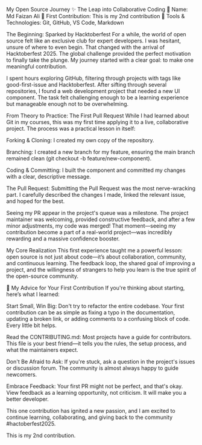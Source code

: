 My Open Source Journey ✨
The Leap into Collaborative Coding
👤 Name: Md Faizan Ali
📅 First Contribution: This is my 2nd contribution
🔧 Tools & Technologies: Git, GitHub, VS Code, Markdown

The Beginning: Sparked by Hacktoberfest
For a while, the world of open source felt like an exclusive club for expert developers. I was hesitant, unsure of where to even begin. That changed with the arrival of Hacktoberfest 2025. The global challenge provided the perfect motivation to finally take the plunge. My journey started with a clear goal: to make one meaningful contribution.

I spent hours exploring GitHub, filtering through projects with tags like good-first-issue and Hacktoberfest. After sifting through several repositories, I found a web development project that needed a new UI component. The task felt challenging enough to be a learning experience but manageable enough not to be overwhelming.

From Theory to Practice: The First Pull Request
While I had learned about Git in my courses, this was my first time applying it to a live, collaborative project. The process was a practical lesson in itself:

Forking & Cloning: I created my own copy of the repository.

Branching: I created a new branch for my feature, ensuring the main branch remained clean (git checkout -b feature/new-component).

Coding & Committing: I built the component and committed my changes with a clear, descriptive message.

The Pull Request: Submitting the Pull Request was the most nerve-wracking part. I carefully described the changes I made, linked the relevant issue, and hoped for the best.

Seeing my PR appear in the project's queue was a milestone. The project maintainer was welcoming, provided constructive feedback, and after a few minor adjustments, my code was merged! That moment—seeing my contribution become a part of a real-world project—was incredibly rewarding and a massive confidence booster.

My Core Realization
This first experience taught me a powerful lesson: open source is not just about code—it’s about collaboration, community, and continuous learning. The feedback loop, the shared goal of improving a project, and the willingness of strangers to help you learn is the true spirit of the open-source community.

📌 My Advice for Your First Contribution
If you're thinking about starting, here’s what I learned:

Start Small, Win Big: Don't try to refactor the entire codebase. Your first contribution can be as simple as fixing a typo in the documentation, updating a broken link, or adding comments to a confusing block of code. Every little bit helps.

Read the CONTRIBUTING.md: Most projects have a guide for contributors. This file is your best friend—it tells you the rules, the setup process, and what the maintainers expect.

Don't Be Afraid to Ask: If you're stuck, ask a question in the project's issues or discussion forum. The community is almost always happy to guide newcomers.

Embrace Feedback: Your first PR might not be perfect, and that's okay. View feedback as a learning opportunity, not criticism. It will make you a better developer.

This one contribution has ignited a new passion, and I am excited to continue learning, collaborating, and giving back to the community #hactoberfest2025.

This is my 2nd contribution.